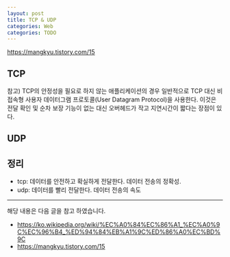 ```yaml
---
layout: post
title: TCP & UDP
categories: Web
categories: TODO
---
```


https://mangkyu.tistory.com/15

## TCP

참고) TCP의 안정성을 필요로 하지 않는 애플리케이션의 경우 일반적으로 TCP 대신 비접속형 사용자 데이터그램 프로토콜(User Datagram Protocol)을 사용한다. 이것은 전달 확인 및 순차 보장 기능이 없는 대신 오버헤드가 작고 지연시간이 짧다는 장점이 있다.

## UDP

## 정리

- tcp: 데이터를 안전하고 확실하게 전달한다. 데이터 전송의 정확성.
- udp: 데이터를 빨리 전달한다. 데이터 전송의 속도

---

해당 내용은 다음 글을 참고 하였습니다.

- https://ko.wikipedia.org/wiki/%EC%A0%84%EC%86%A1_%EC%A0%9C%EC%96%B4_%ED%94%84%EB%A1%9C%ED%86%A0%EC%BD%9C
- https://mangkyu.tistory.com/15